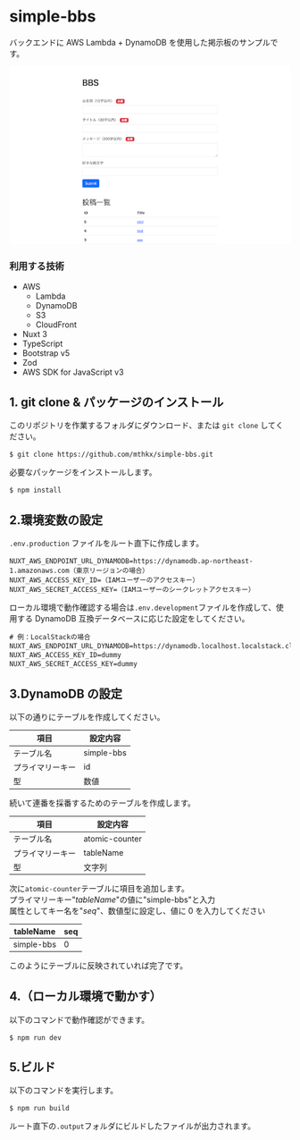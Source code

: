 # simple-bbs

バックエンドに AWS Lambda + DynamoDB を使用した掲示板のサンプルです。

![sample](./sample.png)

### 利用する技術

- AWS
  - Lambda
  - DynamoDB
  - S3
  - CloudFront
- Nuxt 3
- TypeScript
- Bootstrap v5
- Zod
- AWS SDK for JavaScript v3

## 1. git clone & パッケージのインストール

このリポジトリを作業するフォルダにダウンロード、または `git clone` してください。

```
$ git clone https://github.com/mthkx/simple-bbs.git
```

必要なパッケージをインストールします。

```
$ npm install
```

## 2.環境変数の設定

`.env.production` ファイルをルート直下に作成します。

```
NUXT_AWS_ENDPOINT_URL_DYNAMODB=https://dynamodb.ap-northeast-1.amazonaws.com（東京リージョンの場合）
NUXT_AWS_ACCESS_KEY_ID=（IAMユーザーのアクセスキー）
NUXT_AWS_SECRET_ACCESS_KEY=（IAMユーザーのシークレットアクセスキー）
```

ローカル環境で動作確認する場合は`.env.development`ファイルを作成して、使用する DynamoDB 互換データベースに応じた設定をしてください。

```
# 例：LocalStackの場合
NUXT_AWS_ENDPOINT_URL_DYNAMODB=https://dynamodb.localhost.localstack.cloud:4566
NUXT_AWS_ACCESS_KEY_ID=dummy
NUXT_AWS_SECRET_ACCESS_KEY=dummy
```

## 3.DynamoDB の設定

以下の通りにテーブルを作成してください。

| 項目             | 設定内容   |
| ---------------- | ---------- |
| テーブル名       | simple-bbs |
| プライマリーキー | id         |
| 型               | 数値       |

続いて連番を採番するためのテーブルを作成します。

| 項目             | 設定内容       |
| ---------------- | -------------- |
| テーブル名       | atomic-counter |
| プライマリーキー | tableName      |
| 型               | 文字列         |

次に`atomic-counter`テーブルに項目を追加します。  
プライマリーキー"_tableName_"の値に"simple-bbs"と入力  
属性としてキー名を"_seq_"、数値型に設定し、値に 0 を入力してください

| tableName  | seq |
| ---------- | --- |
| simple-bbs | 0   |

このようにテーブルに反映されていれば完了です。

## 4.（ローカル環境で動かす）

以下のコマンドで動作確認ができます。

```
$ npm run dev
```

## 5.ビルド

以下のコマンドを実行します。

```
$ npm run build
```

ルート直下の`.output`フォルダにビルドしたファイルが出力されます。
